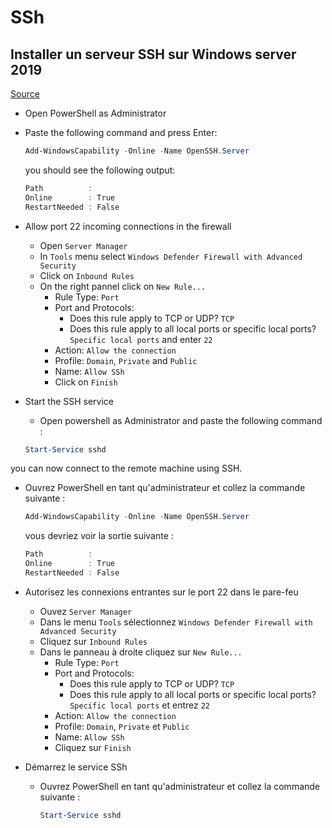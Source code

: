 # SSh

## Installer un serveur SSH sur Windows server 2019

[Source](https://www.vultr.com/docs/how-to-install-openssh-on-windows-server-2019-or-2022/)

- Open PowerShell as Administrator
- Paste the following command and press Enter:

    ```powershell
    Add-WindowsCapability -Online -Name OpenSSH.Server
    ```

    you should see the following output:

    ```powershell
    Path          :
    Online        : True
    RestartNeeded : False
    ```

- Allow port 22 incoming connections in the firewall
  - Open `Server Manager`
  - In `Tools` menu select `Windows Defender Firewall with Advanced Security`
  - Click on `Inbound Rules`
  - On the right pannel click on `New Rule...`
    - Rule Type: `Port`
    - Port and Protocols:
      - Does this rule apply to TCP or UDP? `TCP`
      - Does this rule apply to all local ports or specific local ports? `Specific local ports` and enter `22`
    - Action: `Allow the connection`
    - Profile: `Domain`, `Private` and `Public`
    - Name: `Allow SSh`
    - Click on `Finish`
- Start the SSH service
  - Open powershell as Administrator and paste the following command :
  
  ```powershell
  Start-Service sshd
  ```

you can now connect to the remote machine using SSH.

- Ouvrez PowerShell en tant qu'administrateur et collez la commande suivante :

    ```powershell
    Add-WindowsCapability -Online -Name OpenSSH.Server
    ```

    vous devriez voir la sortie suivante :

    ```powershell
    Path          :
    Online        : True
    RestartNeeded : False
    ```

- Autorisez les connexions entrantes sur le port 22 dans le pare-feu
  - Ouvez `Server Manager`
  - Dans le menu `Tools` sélectionnez `Windows Defender Firewall with Advanced Security`
  - Cliquez sur `Inbound Rules`
  - Dans le panneau à droite cliquez sur `New Rule...`
    - Rule Type: `Port`
    - Port and Protocols:
      - Does this rule apply to TCP or UDP? `TCP`
      - Does this rule apply to all local ports or specific local ports? `Specific local ports` et entrez `22`
    - Action: `Allow the connection`
    - Profile: `Domain`, `Private` et `Public`
    - Name: `Allow SSh`
    - Cliquez sur `Finish`
- Démarrez le service SSh
  - Ouvrez PowerShell en tant qu'administrateur et collez la commande suivante :
  
    ```powershell
    Start-Service sshd
    ```
